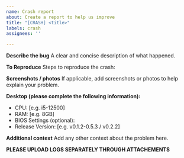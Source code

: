 ```yaml
---
name: Crash report
about: Create a report to help us improve
title: "[CRASH] <title>"
labels: crash
assignees: ''

---
```


**Describe the bug**
A clear and concise description of what happened.

**To Reproduce**
Steps to reproduce the crash:

**Screenshots / photos**
If applicable, add screenshots or photos to help explain your problem.

**Desktop (please complete the following information):**
 - CPU: [e.g. i5-12500]
 - RAM: [e.g. 8GB]
 - BIOS Settings (optional): 
 - Release Version: [e.g. v0.1.2-0.5.3 / v0.2.2]

**Additional context**
Add any other context about the problem here.

**PLEASE UPLOAD LOGS SEPARATELY THROUGH ATTACHEMENTS**
